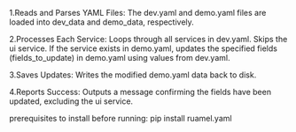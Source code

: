 1.Reads and Parses YAML Files:
The dev.yaml and demo.yaml files are loaded into dev_data and demo_data, respectively.

2.Processes Each Service:
Loops through all services in dev.yaml.
Skips the ui service.
If the service exists in demo.yaml, updates the specified fields (fields_to_update) in demo.yaml using values from dev.yaml.

3.Saves Updates:
Writes the modified demo.yaml data back to disk.

4.Reports Success:
Outputs a message confirming the fields have been updated, excluding the ui service.

prerequisites to install before running: pip install ruamel.yaml